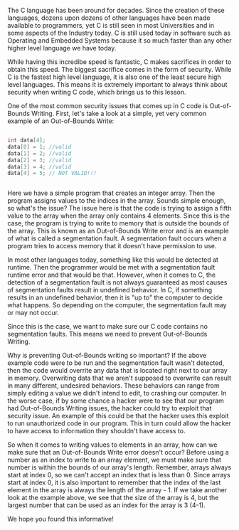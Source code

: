 The C language has been around for decades. Since the creation of these 
languages, dozens upon dozens of other languages have been made available to programmers, 
yet C is still seen in most Universities and in some aspects of the Industry today. 
C is still used today in software such as Operating and Embedded Systems because it so 
much faster than any other higher level language we have today. 

While having this incredibe speed is fantastic, C makes sacrifices in order to obtain this
speed. The biggest sacrifice comes in the form of security. While C is the fastest high
level language, it is also one of the least secure high level languages. This means it is
extremely important to always think about security when writing C code, which brings us to this lesson. 

One of the most common security issues that comes up in C code is Out-of-Bounds Writing. 
First, let's take a look at a simple, yet very common example of an Out-of-Bounds Write: 

```C

int data[4];
data[0] = 1; //valid
data[1] = 2; //valid
data[2] = 3; //valid
data[3] = 4; //valid
data[4] = 5; // NOT VALID!!!



```

Here we have a simple program that creates an integer array. Then the program assigns values to the indices in the array. 
Sounds simple enough, so what's the issue? The issue here is that the code is trying to assign a fifth value to the array when the array only contains 4 elements. 
Since this is the case, the program is trying to write to memory that is outside the bounds of the array. This is known as
an Out-of-Bounds Write error and is an example of what is called a segmentation fault. A segmentation fault occurs when a program tries to access
memory that it doesn't have permission to use. 

In most other languages today, something like this would be detected at runtime. Then the programmer
would be met with a segmentation fault runtime error and that would be that. However, when it comes to C, the detection of a segmentation fault 
is not always guaranteed as most causes of segmentation faults result in undefined behavior. In C, if something results in an undefined behavior, 
then it is "up to" the computer to decide what happens. So depending on the computer, the segmentation fault may or may not occur. 

Since this is the case, we want to make sure our C code contains no segmentation faults. This means we need to prevent Out-of-Bounds Writing. 

Why is preventing Out-of-Bounds writing so important? If the above example code were to be run and the segmentation fault wasn't detected, then the code would
overrite any data that is located right next to our array in memory. Overwriting data that we aren't supposed to overwrite can result in many different, undesired behaviors. 
These behaviors can range from simply editing a value we didn't intend to edit, to crashing our computer. In the worse case, if by some chance a hacker were to see that our program had Out-of-Bounds Writing issues, the hacker could try to exploit that security issue. An example of this could
be that the hacker uses this exploit to run unauthorized code in our program. This in turn could allow the hacker to have access to information they shouldn't have access to. 

So when it comes to writing values to elements in an array, how can we make sure that an Out-of-Bounds Write error doesn't occur? Before using a number as an index to write to an array element, we must make sure that number is within the bounds of our array's length. Remember, arrays always start at index 0, so we can't accept an index that is less than 0. Since arrays start at index 0, it is also important to remember that the index of the last element in the array is always the length of the array - 1. If we take another look at the example above, we see that the size of the array is 4, but the largest number that can be used as an index for the array is 3 (4-1). 

We hope you found this informative!






